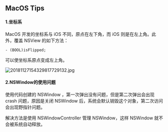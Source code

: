 ## MacOS Tips  

#### 1.坐标系  

MacOS 开发的坐标系与 iOS 不同，原点在左下角，而 iOS 则是在左上角。此外，覆盖 NSView 的如下方法：  

```objc
- (BOOL)isFlipped;
```  

可以使坐标系原点变成左上角。  

![20181127154329817729132.jpg](https://qs-image-bucket.oss-cn-hangzhou.aliyuncs.com/20181127154329817729132.jpg)  

#### 2.NSWindow的使用问题  

使用代码创建的 NSWindow ，第一次弹出没有问题，但是第二次弹出会出现 crash 问题，原因是关闭 NSWindow 后，系统会默认销毁这个对象，第二次访问会出现野指针问题。  

解决方法是使用 NSWindowController 管理 NSWindow，这样 NSWindow 就不会被系统自动释放。